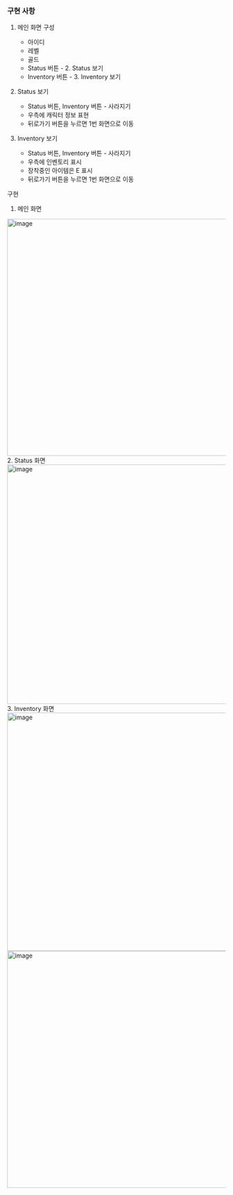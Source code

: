 ### 구현 사항

1. 메인 화면 구성
    - 아이디
    - 레벨
    - 골드
    - Status 버튼  - 2. Status 보기
    - Inventory 버튼  - 3. Inventory 보기
    
2. Status 보기
    - Status 버튼, Inventory 버튼 - 사라지기
    - 우측에 캐릭터 정보 표현
    - 뒤로가기 버튼을 누르면 1번 화면으로 이동
    
3. Inventory 보기
    - Status 버튼, Inventory 버튼 - 사라지기
    - 우측에 인벤토리 표시
    - 장착중인 아이템은 E 표시
    - 뒤로가기 버튼을 누르면 1번 화면으로 이동

구현
1. 메인 화면
<img width="978" height="546" alt="image" src="https://github.com/user-attachments/assets/67343d3e-26bd-4258-be28-8754d19b7b67" />
2. Status 화면
<img width="980" height="552" alt="image" src="https://github.com/user-attachments/assets/7b7e7914-1ca8-4ad1-817d-79f714883abc" />
3. Inventory 화면
<img width="977" height="549" alt="image" src="https://github.com/user-attachments/assets/c5a26a40-f031-46b1-800e-2bdb8281c694" />
<img width="975" height="546" alt="image" src="https://github.com/user-attachments/assets/50af4423-5633-4dbb-ba72-a6584f11b586" />

  
